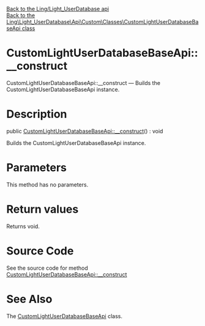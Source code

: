 [Back to the Ling/Light_UserDatabase api](https://github.com/lingtalfi/Light_UserDatabase/blob/master/doc/api/Ling/Light_UserDatabase.md)<br>
[Back to the Ling\Light_UserDatabase\Api\Custom\Classes\CustomLightUserDatabaseBaseApi class](https://github.com/lingtalfi/Light_UserDatabase/blob/master/doc/api/Ling/Light_UserDatabase/Api/Custom/Classes/CustomLightUserDatabaseBaseApi.md)


CustomLightUserDatabaseBaseApi::__construct
================



CustomLightUserDatabaseBaseApi::__construct — Builds the CustomLightUserDatabaseBaseApi instance.




Description
================


public [CustomLightUserDatabaseBaseApi::__construct](https://github.com/lingtalfi/Light_UserDatabase/blob/master/doc/api/Ling/Light_UserDatabase/Api/Custom/Classes/CustomLightUserDatabaseBaseApi/__construct.md)() : void




Builds the CustomLightUserDatabaseBaseApi instance.




Parameters
================

This method has no parameters.


Return values
================

Returns void.








Source Code
===========
See the source code for method [CustomLightUserDatabaseBaseApi::__construct](https://github.com/lingtalfi/Light_UserDatabase/blob/master/Api/Custom/Classes/CustomLightUserDatabaseBaseApi.php#L21-L24)


See Also
================

The [CustomLightUserDatabaseBaseApi](https://github.com/lingtalfi/Light_UserDatabase/blob/master/doc/api/Ling/Light_UserDatabase/Api/Custom/Classes/CustomLightUserDatabaseBaseApi.md) class.



